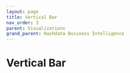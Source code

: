 ```yaml
---
layout: page
title: Vertical Bar
nav_order: 3
parent: Visualizations
grand_parent: Hashdata Business Intelligence
---
```

# Vertical Bar


